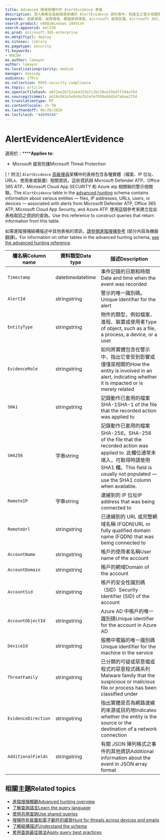 ```yaml
---
title: Advanced 搜尋架構中的 AlertEvidence 表格
description: 深入瞭解在高級搜尋架構的 AlertEvidence 資料表中，與產生之警示相關聯的檔案、網路位址、使用者或裝置資訊
keywords: 高級搜尋，威脅搜尋，網路威脅搜尋，microsoft 威脅防護，microsoft 365，mtp，m365，搜尋，查詢，遙測，架構參考，kusto，資料表，欄，資料類型，描述，AlertInfo，alert，實體，證據，檔案，IP 位址，裝置，機器，使用者，帳戶
search.product: eADQiWindows 10XVcnh
search.appverid: met150
ms.prod: microsoft-365-enterprise
ms.mktglfcycl: deploy
ms.sitesec: library
ms.pagetype: security
f1.keywords:
- NOCSH
ms.author: lomayor
author: lomayor
ms.localizationpriority: medium
manager: dansimp
audience: ITPro
ms.collection: M365-security-compliance
ms.topic: article
ms.openlocfilehash: a0f2ae36752a4415da7c1bc39ce35bd7f744a764
ms.sourcegitcommit: ab10c042e5e9c6a7b2afef930ab0d247a6aa275d
ms.translationtype: MT
ms.contentlocale: zh-TW
ms.lasthandoff: 06/26/2020
ms.locfileid: "44899348"
---
```

# <a name="alertevidence"></a><span data-ttu-id="9f119-104">AlertEvidence</span><span class="sxs-lookup"><span data-stu-id="9f119-104">AlertEvidence</span></span>

<span data-ttu-id="9f119-105">適用於：\*\*\*\*</span><span class="sxs-lookup"><span data-stu-id="9f119-105">**Applies to:**</span></span>
- <span data-ttu-id="9f119-106">Microsoft 威脅防護</span><span class="sxs-lookup"><span data-stu-id="9f119-106">Microsoft Threat Protection</span></span>

<span data-ttu-id="9f119-107">[！附注] `AlertEvidence` [高級搜尋](advanced-hunting-overview.md)架構中的表格包含各種實體（檔案、IP 位址、URLs、使用者或裝置）相關資訊，這些資訊與 Microsoft Defender ATP、Office 365 ATP、Microsoft Cloud App SECURITY 和 Azure atp 相關聯的警示相關聯。</span><span class="sxs-lookup"><span data-stu-id="9f119-107">The `AlertEvidence` table in the [advanced hunting](advanced-hunting-overview.md) schema contains information about various entities — files, IP addresses, URLs, users, or devices — associated with alerts from Microsoft Defender ATP, Office 365 ATP, Microsoft Cloud App Security, and Azure ATP.</span></span> <span data-ttu-id="9f119-108">使用這個參考來建立從此表格取回之資訊的查詢。</span><span class="sxs-lookup"><span data-stu-id="9f119-108">Use this reference to construct queries that return information from this table.</span></span>

<span data-ttu-id="9f119-109">如需進階搜捕結構描述中其他表格的資訊，[請參閱進階搜捕參考](advanced-hunting-schema-tables.md) (部分內容為機器翻譯)。</span><span class="sxs-lookup"><span data-stu-id="9f119-109">For information on other tables in the advanced hunting schema, [see the advanced hunting reference](advanced-hunting-schema-tables.md).</span></span>

| <span data-ttu-id="9f119-110">欄名稱</span><span class="sxs-lookup"><span data-stu-id="9f119-110">Column name</span></span> | <span data-ttu-id="9f119-111">資料類型</span><span class="sxs-lookup"><span data-stu-id="9f119-111">Data type</span></span> | <span data-ttu-id="9f119-112">描述</span><span class="sxs-lookup"><span data-stu-id="9f119-112">Description</span></span> |
|-------------|-----------|-------------|
| `Timestamp` | <span data-ttu-id="9f119-113">datetime</span><span class="sxs-lookup"><span data-stu-id="9f119-113">datetime</span></span> | <span data-ttu-id="9f119-114">事件記錄的日期和時間</span><span class="sxs-lookup"><span data-stu-id="9f119-114">Date and time when the event was recorded</span></span> |
| `AlertId` | <span data-ttu-id="9f119-115">string</span><span class="sxs-lookup"><span data-stu-id="9f119-115">string</span></span> | <span data-ttu-id="9f119-116">警示的唯一識別碼。</span><span class="sxs-lookup"><span data-stu-id="9f119-116">Unique identifier for the alert</span></span> |
| `EntityType` | <span data-ttu-id="9f119-117">string</span><span class="sxs-lookup"><span data-stu-id="9f119-117">string</span></span> | <span data-ttu-id="9f119-118">物件的類型，例如檔案、進程、裝置或使用者</span><span class="sxs-lookup"><span data-stu-id="9f119-118">Type of object, such as a file, a process, a device, or a user</span></span> |
| `EvidenceRole` | <span data-ttu-id="9f119-119">string</span><span class="sxs-lookup"><span data-stu-id="9f119-119">string</span></span> | <span data-ttu-id="9f119-120">如何將實體包含在警示中，指出它會受到影響或僅僅是相關的</span><span class="sxs-lookup"><span data-stu-id="9f119-120">How the entity is involved in an alert, indicating whether it is impacted or is merely related</span></span> |
| `SHA1` | <span data-ttu-id="9f119-121">string</span><span class="sxs-lookup"><span data-stu-id="9f119-121">string</span></span> | <span data-ttu-id="9f119-122">記錄動作已套用的檔案 SHA-1</span><span class="sxs-lookup"><span data-stu-id="9f119-122">SHA-1 of the file that the recorded action was applied to</span></span> |
| `SHA256` | <span data-ttu-id="9f119-123">字串</span><span class="sxs-lookup"><span data-stu-id="9f119-123">string</span></span> | <span data-ttu-id="9f119-124">記錄動作已套用的檔案 SHA-256。</span><span class="sxs-lookup"><span data-stu-id="9f119-124">SHA-256 of the file that the recorded action was applied to.</span></span> <span data-ttu-id="9f119-125">此欄位通常未填入，可取得時請使用 SHA1 欄。</span><span class="sxs-lookup"><span data-stu-id="9f119-125">This field is usually not populated — use the SHA1 column when available.</span></span> |
| `RemoteIP` | <span data-ttu-id="9f119-126">字串</span><span class="sxs-lookup"><span data-stu-id="9f119-126">string</span></span> | <span data-ttu-id="9f119-127">連線到的 IP 位址</span><span class="sxs-lookup"><span data-stu-id="9f119-127">IP address that was being connected to</span></span> |
| `RemoteUrl` | <span data-ttu-id="9f119-128">string</span><span class="sxs-lookup"><span data-stu-id="9f119-128">string</span></span> | <span data-ttu-id="9f119-129">已連線到的 URL 或完整網域名稱 (FQDN)</span><span class="sxs-lookup"><span data-stu-id="9f119-129">URL or fully qualified domain name (FQDN) that was being connected to</span></span> |
| `AccountName` | <span data-ttu-id="9f119-130">string</span><span class="sxs-lookup"><span data-stu-id="9f119-130">string</span></span> | <span data-ttu-id="9f119-131">帳戶的使用者名稱</span><span class="sxs-lookup"><span data-stu-id="9f119-131">User name of the account</span></span> |
| `AccountDomain` | <span data-ttu-id="9f119-132">string</span><span class="sxs-lookup"><span data-stu-id="9f119-132">string</span></span> | <span data-ttu-id="9f119-133">帳戶的網域</span><span class="sxs-lookup"><span data-stu-id="9f119-133">Domain of the account</span></span> |
| `AccountSid` | <span data-ttu-id="9f119-134">string</span><span class="sxs-lookup"><span data-stu-id="9f119-134">string</span></span> | <span data-ttu-id="9f119-135">帳戶的安全性識別碼（SID）</span><span class="sxs-lookup"><span data-stu-id="9f119-135">Security Identifier (SID) of the account</span></span> |
| `AccountObjectId` | <span data-ttu-id="9f119-136">string</span><span class="sxs-lookup"><span data-stu-id="9f119-136">string</span></span> | <span data-ttu-id="9f119-137">Azure AD 中帳戶的唯一識別碼</span><span class="sxs-lookup"><span data-stu-id="9f119-137">Unique identifier for the account in Azure AD</span></span> |
| `DeviceId` | <span data-ttu-id="9f119-138">string</span><span class="sxs-lookup"><span data-stu-id="9f119-138">string</span></span> | <span data-ttu-id="9f119-139">服務中電腦的唯一識別碼</span><span class="sxs-lookup"><span data-stu-id="9f119-139">Unique identifier for the machine in the service</span></span> |
| `ThreatFamily` | <span data-ttu-id="9f119-140">string</span><span class="sxs-lookup"><span data-stu-id="9f119-140">string</span></span> | <span data-ttu-id="9f119-141">已分類的可疑或惡意檔或程式的惡意程式碼系列</span><span class="sxs-lookup"><span data-stu-id="9f119-141">Malware family that the suspicious or malicious file or process has been classified under</span></span> |
| `EvidenceDirection` | <span data-ttu-id="9f119-142">string</span><span class="sxs-lookup"><span data-stu-id="9f119-142">string</span></span> | <span data-ttu-id="9f119-143">指出實體是否為網路連線的來源或目的地</span><span class="sxs-lookup"><span data-stu-id="9f119-143">Indicates whether the entity is the source or the destination of a network connection</span></span> |
| `AdditionalFields` | <span data-ttu-id="9f119-144">string</span><span class="sxs-lookup"><span data-stu-id="9f119-144">string</span></span> | <span data-ttu-id="9f119-145">有關 JSON 陣列格式之事件的其他資訊</span><span class="sxs-lookup"><span data-stu-id="9f119-145">Additional information about the event in JSON array format</span></span> |

## <a name="related-topics"></a><span data-ttu-id="9f119-146">相關主題</span><span class="sxs-lookup"><span data-stu-id="9f119-146">Related topics</span></span>
- [<span data-ttu-id="9f119-147">進階搜捕概觀</span><span class="sxs-lookup"><span data-stu-id="9f119-147">Advanced hunting overview</span></span>](advanced-hunting-overview.md)
- [<span data-ttu-id="9f119-148">了解查詢語言</span><span class="sxs-lookup"><span data-stu-id="9f119-148">Learn the query language</span></span>](advanced-hunting-query-language.md)
- [<span data-ttu-id="9f119-149">使用共用查詢</span><span class="sxs-lookup"><span data-stu-id="9f119-149">Use shared queries</span></span>](advanced-hunting-shared-queries.md)
- [<span data-ttu-id="9f119-150">搜捕所有裝置和電子郵件的威脅</span><span class="sxs-lookup"><span data-stu-id="9f119-150">Hunt for threats across devices and emails</span></span>](advanced-hunting-query-emails-devices.md)
- [<span data-ttu-id="9f119-151">了解結構描述</span><span class="sxs-lookup"><span data-stu-id="9f119-151">Understand the schema</span></span>](advanced-hunting-schema-tables.md)
- [<span data-ttu-id="9f119-152">套用查詢最佳做法</span><span class="sxs-lookup"><span data-stu-id="9f119-152">Apply query best practices</span></span>](advanced-hunting-best-practices.md)
